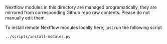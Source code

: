 Nextflow modules in this directory are managed programatically, they are mirrored from corresponding Github repo raw contents.
Please do not manually edit them.

To install remote Nextflow modules locally here, just run the following script
```
../scripts/install-modules.py
```
